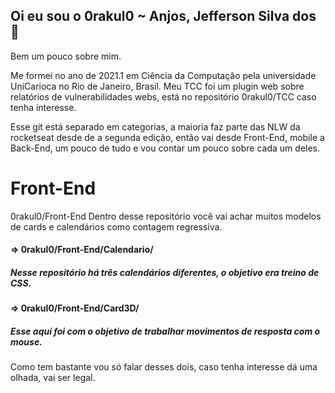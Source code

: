## Oi eu sou o 0rakul0 ~ Anjos, Jefferson Silva dos 👋

Bem um pouco sobre mim.

Me formei no ano de 2021.1 em Ciência da Computação pela universidade UniCarioca no Rio de Janeiro, Brasil.
Meu TCC foi um plugin web sobre relatórios de vulnerabilidades webs, está no repositório 0rakul0/TCC caso tenha interesse.

Esse git está separado em categorias, a maioria faz parte das NLW da rocketseat desde de a segunda edição, então vai desde Front-End, mobile a Back-End, um pouco de tudo e vou contar um pouco sobre cada um deles.

# Front-End
0rakul0/Front-End
Dentro desse repositório você vai achar muitos modelos de cards e calendários como contagem regressiva.

#### => 0rakul0/Front-End/Calendario/

  #####	Nesse repositório há três calendários diferentes, o objetivo era treino de CSS.

#### => 0rakul0/Front-End/Card3D/

  #####	Esse aqui foi com o objetivo de trabalhar movimentos de resposta com o mouse.

Como tem bastante vou só falar desses dois, caso tenha interesse dá uma olhada, vai ser legal.
